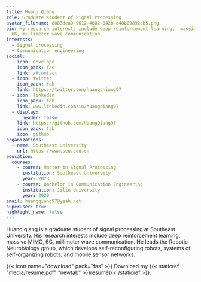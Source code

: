 ```yaml
---
title: Huang Qiang
role: Graduate student of Signal Processing
avatar_filename: 8883dea9-9612-4682-842b-d48b09892eb5.png
bio: My research interests include deep reinforcement learning,  massive MIMO,
  6G, millimeter wave communication.
interests:
  - Signal processing
  - Communication engineering
social:
  - icon: envelope
    icon_pack: fas
    link: /#contact
  - icon: twitter
    icon_pack: fab
    link: https://twitter.com/huangchiang97
  - icon: linkedin
    icon_pack: fab
    link: www.linkedin.com/in/huangqiang97
  - display:
      header: false
    link: https://github.com/HuangQiang97
    icon_pack: fab
    icon: github
organizations:
  - name: Southeast University
    url: https://www.seu.edu.cn
education:
  courses:
    - course: Master in Signal Processing
      institution: Southeast University
      year: 2023
    - course: Bachelor in Communication Engineering
      institution: Jilin University
      year: 2020
email: huangqiang97@yeah.net
superuser: true
highlight_name: false
---
```


Huang qiang is a graduate student of signal processing at Southeast University. His research interests include deep reinforcement learning,  massive MIMO, 6G, millimeter wave communication. He leads the Robotic Neurobiology group, which develops self-reconfiguring robots, systems of self-organizing robots, and mobile sensor networks.


{{< icon name="download" pack="fas" >}} Download my {{< staticref "media/resume.pdf" "newtab" >}}resumé{{< /staticref >}}.
